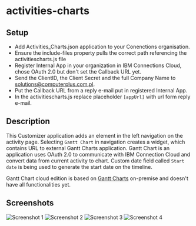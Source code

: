 # activities-charts

## Setup
- Add Activities_Charts.json application to your Conenctions organisation.
- Ensure the include-files property pulls the correct path referencing the activitiescharts.js file
- Register Internal App in your organization in IBM Connections Cloud, chose OAuth 2.0 but don't set the Callback URL yet.
- Send the ClientID, the Client Secret and the full Company Name to solutions@computerplus.com.pl.
- Put the Callback URL from a reply e-mail put in registered Internal App.
- In the activitiescharts.js replace placeholder `[appUrl]` with url form reply e-mail.

## Description
This Customizer application adds an element in the left navigation on the activity page. Selecting `Gantt Chart` in navigation creates a widget, which contains URL to external Gantt Charts application.
Gantt Chart is an application uses OAuth 2.0 to communicate with IBM Connection Cloud and convert data from current activity to chart. Custom date field called `Start date` is being used to generate the start date on the timeline.

Gantt Chart cloud edition is based on [Gantt Charts](https://solutions.computerplus.com.pl/en/gantt-charts) on-premise and doesn't have all functionalities yet.

## Screenshots

![Screenshot 1](https://www.computerplus.com.pl/computerplus-connections/1.png)
![Screenshot 2](https://www.computerplus.com.pl/computerplus-connections/2.png)
![Screenshot 3](https://www.computerplus.com.pl/computerplus-connections/3.png)
![Screenshot 4](https://www.computerplus.com.pl/computerplus-connections/4.png)